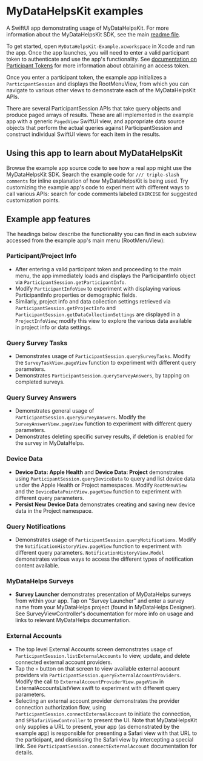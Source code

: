 # MyDataHelpsKit examples

A SwiftUI app demonstrating usage of MyDataHelpsKit. For more information about the MyDataHelpsKit SDK, see the main [readme file](https://github.com/CareEvolution/MyDataHelpsKit-iOS).

To get started, open `MyDataHelpsKit-Example.xcworkspace` in Xcode and run the app. Once the app launches, you will need to enter a valid participant token to authenticate and use the app's functionality. See [documentation on Participant Tokens](https://developer.mydatahelps.org/embeddables/participant_tokens.html) for more information about obtaining an access token.

Once you enter a participant token, the example app initializes a `ParticipantSession` and displays the RootMenuView, from which you can navigate to various other views to demonstrate each of the MyDataHelpsKit APIs.

There are several ParticipantSession APIs that take query objects and produce paged arrays of results. These are all implemented in the example app with a generic `PagedView` SwiftUI view, and appropriate data source objects that perform the actual queries against ParticipantSession and construct individual SwiftUI views for each item in the results.

## Using this app to learn about MyDataHelpsKit

Browse the example app source code to see how a real app might use the MyDataHelpsKit SDK. Search the example code for `/// triple-slash comments` for inline explanation of how MyDataHelpsKit is being used. Try customizing the example app's code to experiment with different ways to call various APIs: search for code comments labeled `EXERCISE` for suggested customization points.

## Example app features

The headings below describe the functionality you can find in each subview accessed from the example app's main menu (RootMenuView):

### Participant/Project Info

- After entering a valid participant token and proceeding to the main menu, the app immediately loads and displays the ParticipantInfo object via `ParticipantSession.getParticipantInfo`.
- Modify `ParticipantInfoView` to experiment with displaying various ParticipantInfo properties or demographic fields.
- Similarly, project info and data collection settings retrieved via `ParticipantSession.getProjectInfo` and `ParticipantSession.getDataCollectionSettings` are displayed in a `ProjectInfoView`; modify this view to explore the various data available in project info or data settings.

### Query Survey Tasks

- Demonstrates usage of `ParticipantSession.querySurveyTasks`. Modify the `SurveyTaskView.pageView` function to experiment with different query parameters.
- Demonstrates `ParticipantSession.querySurveyAnswers`, by tapping on completed surveys.

### Query Survey Answers

- Demonstrates general usage of `ParticipantSession.querySurveyAnswers`. Modify the `SurveyAnswerView.pageView` function to experiment with different query parameters.
- Demonstrates deleting specific survey results, if deletion is enabled for the survey in MyDataHelps.

### Device Data

- **Device Data: Apple Health** and **Device Data: Project** demonstrates using `ParticipantSession.queryDeviceData` to query and list device data under the Apple Health or Project namespaces. Modify `RootMenuView` and the `DeviceDataPointView.pageView` function to experiment with different query parameters.
- **Persist New Device Data** demonstrates creating and saving new device data in the Project namespace.

### Query Notifications

- Demonstrates usage of `ParticipantSession.queryNotifications`. Modify the `NotificationHistoryView.pageView` function to experiment with different query parameters. `NotificationHistoryView.Model` demonstrates various ways to access the different types of notification content available.

### MyDataHelps Surveys

- **Survey Launcher** demonstrates presentation of MyDataHelps surveys from within your app. Tap on "Survey Launcher" and enter a survey name from your MyDataHelps project (found in MyDataHelps Designer). See SurveyViewController's documentation for more info on usage and links to relevant MyDataHelps documentation.

### External Accounts

- The top level External Accounts screen demonstrates usage of `ParticipantSession.listExternalAccounts` to view, update, and delete connected external account providers.
- Tap the `+` button on that screen to view available external account providers via `ParticipantSession.queryExternalAccountProviders`. Modify the call to `ExternalAccountProviderView.pageView` in ExternalAccountsListView.swift to experiment with different query parameters.
- Selecting an external account provider demonstrates the provider connection authorization flow, using `ParticipantSession.connectExternalAccount` to initiate the connection, and `SFSafariViewController` to present the UI. Note that MyDataHelpsKit only supplies a URL to present, your app (as demonstrated by the example app) is responsible for presenting a Safari view with that URL to the participant, and dismissing the Safari view by intercepting a special link. See `ParticipantSession.connectExternalAccount` documentation for details.
